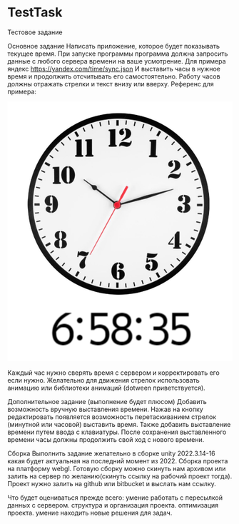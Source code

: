 # TestTask

Тестовое задание

Основное задание
Написать приложение, которое будет показывать текущее время.
При запуске программы программа должна запросить данные с любого сервера времени на ваше усмотрение. Для примера яндекс https://yandex.com/time/sync.json
И выставить часы в нужное время и продолжить отсчитывать его самостоятельно.
Работу часов должны отражать стрелки и текст внизу или вверху.
Референс для примера:

![Пример](pic.png)

Каждый час нужно сверять время с сервером и корректировать его если нужно.
Желательно для движения стрелок использовать анимацию или библиотеки анимаций (dotween приветствуется).

Дополнительное задание (выполнение будет плюсом)
Добавить возможность вручную выставления времени. Нажав на кнопку редактировать появляется возможность перетаскиванием стрелок (минутной или часовой) выставить время. Также добавить выставление времени путем ввода с клавиатуры. После сохранения выставленного времени часы должны продолжить свой ход с нового времени.

Сборка
Выполнить задание желательно в сборке unity 2022.3.14-16 какая бyдет актуальная на последний момент из 2022.
Сборка проекта на платформу webgl.
Готовую сборку можно скинуть нам архивом или залить на сервер по желанию(скинуть ссылку на рабочий проект тогда).
Проект нужно залить на github или bitbucket и выслать нам ссылку.

Что будет оцениваться прежде всего:
умение работать с пересылкой данных с сервером.
структура и организация проекта.
оптимизация проекта.
умение находить новые решения для задач.
